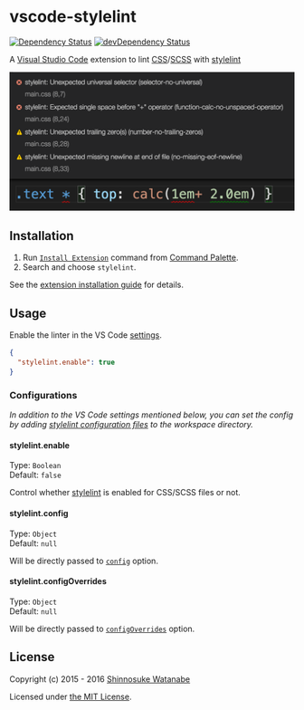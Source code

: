 # vscode-stylelint

[![Dependency Status](https://david-dm.org/shinnn/vscode-stylelint.svg)](https://david-dm.org/shinnn/vscode-stylelint)
[![devDependency Status](https://david-dm.org/shinnn/vscode-stylelint/dev-status.svg)](https://david-dm.org/shinnn/vscode-stylelint#info=devDependencies)

A [Visual Studio Code](https://code.visualstudio.com/) extension to lint [CSS](https://www.w3.org/Style/CSS/)/[SCSS](http://sass-lang.com/documentation/file.SASS_REFERENCE.html#syntax) with [stylelint](http://stylelint.io/)

![screenshot](screenshot.png)

## Installation

1. Run [`Install Extension`](https://code.visualstudio.com/docs/editor/extension-gallery#_install-an-extension) command from [Command Palette](https://code.visualstudio.com/Docs/editor/codebasics#_command-palette).
2. Search and choose `stylelint`.

See the [extension installation guide](https://code.visualstudio.com/docs/editor/extension-gallery) for details.

## Usage

Enable the linter in the VS Code [settings](https://code.visualstudio.com/docs/customization/userandworkspace).

```json
{
  "stylelint.enable": true
}
```

### Configurations

*In addition to the VS Code settings mentioned below, you can set the config by adding [stylelint configuration files](https://github.com/stylelint/stylelint/blob/master/docs/user-guide/configuration.md#configuration) to the workspace directory.*

#### stylelint.enable

Type: `Boolean`  
Default: `false`

Control whether [stylelint](https://github.com/stylelint/stylelint/) is enabled for CSS/SCSS files or not.

#### stylelint.config

Type: `Object`  
Default: `null`

Will be directly passed to [`config`](https://github.com/stylelint/stylelint/blob/master/docs/user-guide/node-api.md#config) option.

#### stylelint.configOverrides

Type: `Object`  
Default: `null`

Will be directly passed to [`configOverrides`](https://github.com/stylelint/stylelint/blob/master/docs/user-guide/node-api.md#configoverrides) option.

## License

Copyright (c) 2015 - 2016 [Shinnosuke Watanabe](https://github.com/shinnn)

Licensed under [the MIT License](./LICENSE).
